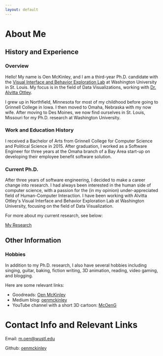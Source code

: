 ```yaml
---
layout: default
---
```


# About Me

## History and Experience

### Overview

Hello! My name is Oen McKinley, and I am a third-year Ph.D. candidate with the [Visual Interface and Behavior Exploration Lab](http://visualdata.wustl.edu/) at Washington University in St. Louis. My focus is in the field of Data Visualizations, working with [Dr. Alvitta Ottley](https://scholar.google.com/citations?user=yepPD_cAAAAJ&amp;hl=en).

I grew up in Northfield, Minnesota for most of my childhood before going to Grinnell College in Iowa. I then moved to Omaha, Nebraska with my now wife. After moving to Des Moines, we now find ourselves in St. Louis, Missouri for my Ph.D. research at Washington University. 

### Work and Education History

I received a Bachelor of Arts from Grinnell College for Computer Science and Political Science in 2015. After graduation, I worked as a Software Engineer for three years at the Omaha branch of a Bay Area start-up on developing their employee benefit software solution. 

### Current Ph.D. 

After three years of software engineering, I decided to make a career change into research. I had always been interested in the human side of computer science, with a passion for the (in my opinion) under-appreciated field of Human-Computer Interaction. I have been working with Alvitta Ottley's Visual Interface and Behavior Exploration Lab at Washington University, focusing on the field of Data Visualization. 

For more about my current research, see below:

<a href="https://oenmckinley.github.io/research" class="btn2">My Research</a>

## Other Information

### Hobbies

In addition to my Ph.D. research, I also have several hobbies including singing, guitar, baking, fiction writing, 3D animation, reading, video gaming, and blogging. 

Here are some relevant links:
*   Goodreads: [Oen McKinley](https://www.goodreads.com/user/show/175899865-oen-mckinley)
*   Medium blog: [oenmckinley](https://medium.com/@oenmckinley)
*   YouTube channel with a short 3D cartoon: [McOenG](https://www.youtube.com/@ogm971)

# Contact Info and Relevant Links

Email: [m.oen@wustl.edu](mailto:m.oen@wustl.edu)

Github: [oenmckinley](https://github.com/oenmckinley)
